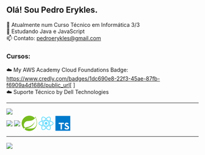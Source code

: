 ## Olá! Sou Pedro Erykles. 


🔭 Atualmente num Curso Técnico em Informática 3/3 <br>
🌱 Estudando Java e JavaScript <br>
📫 Contato: pedroerykles@gmail.com <br>

### Cursos:
☁️ My AWS Academy Cloud Foundations Badge: https://www.credly.com/badges/1dc690e8-22f3-45ae-87fb-f6909a4d1686/public_url[
]
<br />
☁️ Suporte Técnico by Dell Technologies
<hr>
<div>
  <img src="https://github-readme-stats.vercel.app/api?username=pedroErykles">
</div>  
<div>
<img align="center" widht="40" height="40" src="https://cdn.jsdelivr.net/gh/devicons/devicon/icons/java/java-original.svg" />
<img align="center" widht="40" height="40" src="https://cdn.jsdelivr.net/gh/devicons/devicon/icons/javascript/javascript-original.svg" />
<img align="center" widht="40" height="40" src="https://github.com/devicons/devicon/blob/v2.15.1/icons/spring/spring-original.svg" />
<img align="center" widht="40" height="40" src="https://github.com/devicons/devicon/blob/v2.15.1/icons/react/react-original.svg" />
<img align="center" widht="40" height="40" src="https://github.com/devicons/devicon/blob/v2.15.1/icons/typescript/typescript-original.svg" />
</div> 
<hr>
<div>
<a href="https://www.instagram.com/pedroerykles/" target="_blank"><img align="center" src="https://img.shields.io/badge/Instagram-E4405F?style=for-the-badge&logo=instagram&logoColor=white" /></a>
</div> 

